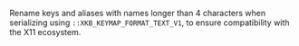 Rename keys and aliases with names longer than 4 characters when serializing
using `::XKB_KEYMAP_FORMAT_TEXT_V1`, to ensure compatibility with the X11
ecosystem.
